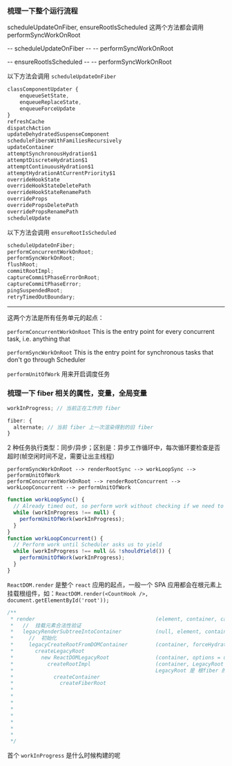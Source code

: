 ### 梳理一下整个运行流程

scheduleUpdateOnFiber, ensureRootIsScheduled 这两个方法都会调用 performSyncWorkOnRoot

-- scheduleUpdateOnFiber
-- -- performSyncWorkOnRoot

-- ensureRootIsScheduled
-- -- performSyncWorkOnRoot

以下方法会调用 `scheduleUpdateOnFiber`

```js
classComponentUpdater {
	enqueueSetState,
	enqueueReplaceState,
	enqueueForceUpdate
}
refreshCache
dispatchAction
updateDehydratedSuspenseComponent
scheduleFibersWithFamiliesRecursively
updateContainer
attemptSynchronousHydration$1
attemptDiscreteHydration$1
attemptContinuousHydration$1
attemptHydrationAtCurrentPriority$1
overrideHookState
overrideHookStateDeletePath
overrideHookStateRenamePath
overrideProps
overridePropsDeletePath
overridePropsRenamePath
scheduleUpdate
```

以下方法会调用 `ensureRootIsScheduled`

```js
scheduleUpdateOnFiber;
performConcurrentWorkOnRoot;
performSyncWorkOnRoot;
flushRoot;
commitRootImpl;
captureCommitPhaseErrorOnRoot;
captureCommitPhaseError;
pingSuspendedRoot;
retryTimedOutBoundary;
```

---

这两个方法是所有任务单元的起点：

`performConcurrentWorkOnRoot`
This is the entry point for every concurrent task, i.e. anything that

`performSyncWorkOnRoot`
This is the entry point for synchronous tasks that don't go through Scheduler

`performUnitOfWork` 用来开启调度任务

### 梳理一下 fiber 相关的属性，变量，全局变量

```ts
workInProgress; // 当前正在工作的 fiber

fiber: {
  alternate; //	当前 fiber 上一次渲染得到的旧 fiber
}
```

2 种任务执行类型：同步/异步；区别是：异步工作循环中，每次循环要检查是否超时(帧空闲时间不足，需要让出主线程)

```
performSyncWorkOnRoot --> renderRootSync --> workLoopSync --> performUnitOfWork
performConcurrentWorkOnRoot --> renderRootConcurrent --> workLoopConcurrent --> performUnitOfWork
```

```js
function workLoopSync() {
  // Already timed out, so perform work without checking if we need to yield.
  while (workInProgress !== null) {
    performUnitOfWork(workInProgress);
  }
}
function workLoopConcurrent() {
  // Perform work until Scheduler asks us to yield
  while (workInProgress !== null && !shouldYield()) {
    performUnitOfWork(workInProgress);
  }
}
```

`ReactDOM.render` 是整个 `react` 应用的起点，一般一个 SPA 应用都会在根元素上挂载根组件，如：`ReactDOM.render(<CountHook />, document.getElementById('root'));`

```js
/**
 * render                                       (element, container, callback)
 *   //  挂载元素合法性验证
 *   legacyRenderSubtreeIntoContainer           (null, element, container, false, callback)
 *     //  初始化
 *     legacyCreateRootFromDOMContainer         (container, forceHydrate)
 *       createLegacyRoot
 *         new ReactDOMLegacyRoot               (container, options = undefined)
 *           createRootImpl                     (container, LegacyRoot = 1, options = undefined)
 *                                              LegacyRoot 是 根fiber 的 tag类型，有两个可选值(LegacyRoot / Concurrent Root)，对应 同步 / 异步 更新模式的根fiber
 *             createContainer
 *               createFiberRoot
 *
 *
 *
 *
 *
 *
 *
 *
 */
```

首个 `workInProgress` 是什么时候构建的呢

